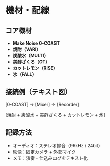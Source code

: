 # 機材・配線

## コア機材
- **Make Noise 0-COAST**
- **焼酎（VARI）**
- **炭酸水（MULTI）**
- **美酢ざくろ（OT）**
- **カットレモン（RISE）**
- **氷（FALL）**

## 接続例（テキスト図）
[0-COAST] → [Mixer] → [Recorder]

[焼酎 + 炭酸水 + 美酢ざくろ + カットレモン + 氷]


## 記録方法
- オーディオ：ステレオ録音（96kHz / 24bit）
- 映像：固定カメラ + 外部マイク
- メモ：演奏・仕込みログをテキスト化
